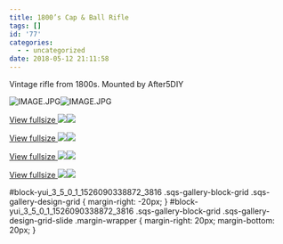 ```yaml
---
title: 1800’s Cap & Ball Rifle
tags: []
id: '77'
categories:
  - - uncategorized
date: 2018-05-12 21:11:58
---
```


Vintage rifle from 1800s. Mounted by After5DIY

![IMAGE.JPG](https://techdonecheap.files.wordpress.com/2023/04/a839c-d417c-image.jpg)![IMAGE.JPG](https://techdonecheap.files.wordpress.com/2023/04/a839c-d417c-image.jpg)

[View fullsize ![](https://techdonecheap.files.wordpress.com/2023/04/2af2b-9d033-image-asset.jpeg)![](https://techdonecheap.files.wordpress.com/2023/04/2af2b-9d033-image-asset.jpeg)](https://techdonecheap.files.wordpress.com/2023/04/2af2b-9d033-image-asset.jpeg) 

[View fullsize ![](https://techdonecheap.files.wordpress.com/2023/04/6923f-74f58-image-asset.jpeg)![](https://techdonecheap.files.wordpress.com/2023/04/6923f-74f58-image-asset.jpeg)](https://techdonecheap.files.wordpress.com/2023/04/6923f-74f58-image-asset.jpeg) 

[View fullsize ![](https://techdonecheap.files.wordpress.com/2023/04/95d71-c4bf2-image-asset.jpeg)![](https://techdonecheap.files.wordpress.com/2023/04/95d71-c4bf2-image-asset.jpeg)](https://techdonecheap.files.wordpress.com/2023/04/95d71-c4bf2-image-asset.jpeg) 

[View fullsize ![](https://techdonecheap.files.wordpress.com/2023/04/32a72-df6e4-image-asset.jpeg)![](https://techdonecheap.files.wordpress.com/2023/04/32a72-df6e4-image-asset.jpeg)](https://techdonecheap.files.wordpress.com/2023/04/32a72-df6e4-image-asset.jpeg) 

#block-yui\_3\_5\_0\_1\_1526090338872\_3816 .sqs-gallery-block-grid .sqs-gallery-design-grid { margin-right: -20px; } #block-yui\_3\_5\_0\_1\_1526090338872\_3816 .sqs-gallery-block-grid .sqs-gallery-design-grid-slide .margin-wrapper { margin-right: 20px; margin-bottom: 20px; }